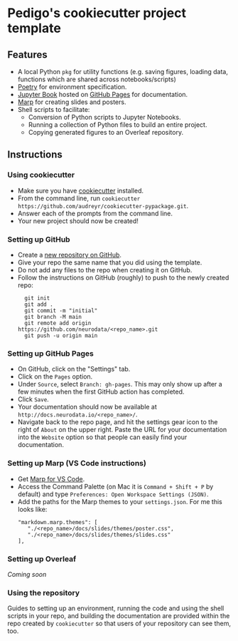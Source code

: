 # Pedigo's cookiecutter project template 

## Features
- A local Python `pkg` for utility functions (e.g. saving figures, loading data, functions which are shared across notebooks/scripts)
- [Poetry](https://python-poetry.org/) for environment specification.
- [Jupyter Book](https://jupyterbook.org/en/stable/intro.html) hosted on [GitHub Pages](https://pages.github.com/) for documentation.
- [Marp](https://marp.app/) for creating slides and posters.
- Shell scripts to facilitate: 
   - Conversion of Python scripts to Jupyter Notebooks.
   - Running a collection of Python files to build an entire project.
   - Copying generated figures to an Overleaf repository.

## Instructions
### Using cookiecutter
- Make sure you have [cookiecutter](https://cookiecutter.readthedocs.io/en/1.7.2/installation.html) installed.
- From the command line, run ``cookiecutter https://github.com/audreyr/cookiecutter-pypackage.git``.
- Answer each of the prompts from the command line.
- Your new project should now be created!

### Setting up GitHub
- Create a [new repository on GitHub](https://github.com/organizations/neurodata/repositories/new).
- Give your repo the same name that you did using the template.
- Do not add any files to the repo when creating it on GitHub.
- Follow the instructions on GitHub (roughly) to push to the newly created repo:
  ```
    git init
    git add .
    git commit -m "initial"
    git branch -M main
    git remote add origin https://github.com/neurodata/<repo_name>.git
    git push -u origin main
  ```
  
### Setting up GitHub Pages
- On GitHub, click on the "Settings" tab.
- Click on the `Pages` option.
- Under `Source`, select `Branch: gh-pages`. This may only show up after a few minutes
  when the first GitHub action has completed.
- Click `Save`.
- Your documentation should now be available at `http://docs.neurodata.io/<repo_name>/`.
- Navigate back to the repo page, and hit the settings gear icon to the right of `About`
  on the upper right. Paste the URL for your documentation into the `Website` option so
  that people can easily find your documentation. 

### Setting up Marp (VS Code instructions)
- Get [Marp for VS Code](https://marketplace.visualstudio.com/items?itemName=marp-team.marp-vscode).
- Access the Command Palette (on Mac it is ``Command + Shift + P`` by default) and type `Preferences: Open Workspace Settings (JSON)`.
- Add the paths for the Marp themes to your `settings.json`. For me this looks like:
  ```
  "markdown.marp.themes": [
     "./<repo_name>/docs/slides/themes/poster.css",
     "./<repo_name>/docs/slides/themes/slides.css"
  ],
  ```

### Setting up Overleaf
*Coming soon*

### Using the repository
Guides to setting up an environment, running the code and using the shell scripts in
your repo, and building the documentation are provided within the repo created by
`cookiecutter` so that users of your repository can see them, too.